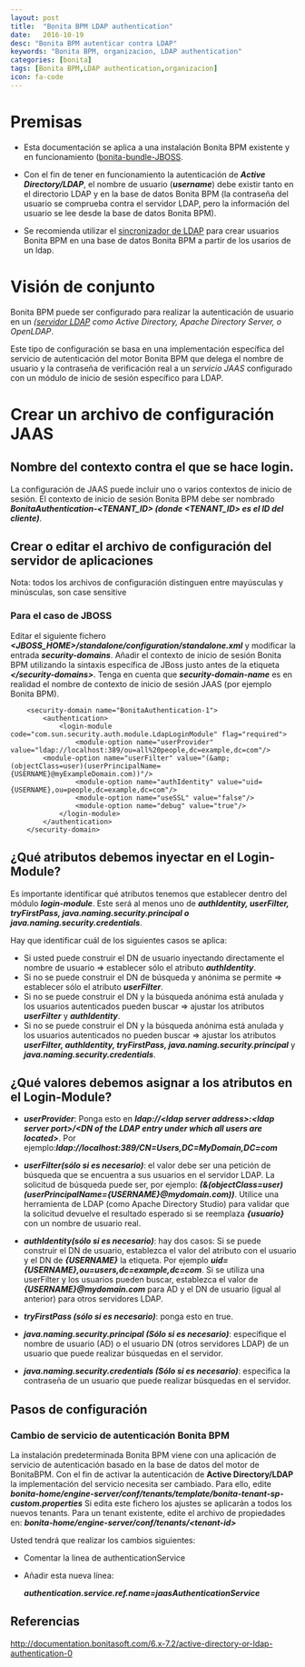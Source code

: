 ```yaml
---
layout: post
title:  "Bonita BPM LDAP authentication"
date:   2016-10-19
desc: "Bonita BPM autenticar contra LDAP"
keywords: "Bonita BPM, organizacion, LDAP authentication"
categories: [bonita]
tags: [Bonita BPM,LDAP authentication,organizacion] 
icon: fa-code
---
```


# Premisas

* Esta documentación se aplica a una instalación Bonita BPM existente y en funcionamiento ([bonita-bundle-JBOSS](https://javiermartinalonso.github.io/bonita/2016/10/18/bonita-bundle-JBOSS.html "ver las instrucciones de instalación").

* Con el fin de tener en funcionamiento la autenticación de <em><strong>Active Directory/LDAP</strong></em>, el nombre de usuario (<em><strong>username</strong></em>) debe existir tanto en el directorio LDAP y en la base de datos Bonita BPM (la contraseña del usuario se comprueba contra el servidor LDAP, pero la información del usuario se lee desde la base de datos Bonita BPM). 

* Se recomienda utilizar el [sincronizador de LDAP](https://javiermartinalonso.github.io/bonita/2016/10/19/bonita-LDAP-Synchronizer.html "sincronizador de LDAP") para crear usuarios Bonita BPM en una base de datos Bonita BPM a partir de los usarios de un ldap.

# Visión de conjunto

Bonita BPM puede ser configurado para realizar la autenticación de usuario en un <em>([servidor LDAP](https://javiermartinalonso.github.io/ldap/2016/10/18/ldap-Open-LDAP.html "servidor LDAPn") como Active Directory, Apache Directory Server, o OpenLDAP</em>.

Este tipo de configuración se basa en una implementación específica del servicio de autenticación del motor Bonita BPM que delega el nombre de usuario y la contraseña de verificación real a un <em>servicio JAAS</em> configurado con un módulo de inicio de sesión específico para LDAP.

# Crear un archivo de configuración JAAS

## Nombre del contexto contra el que se hace login.

La configuración de JAAS puede incluir uno o varios contextos de inicio de sesión. El contexto de inicio de sesión Bonita BPM debe ser nombrado <em><strong>BonitaAuthentication\-\<TENANT_ID\> (donde \<TENANT_ID\> es el ID del cliente)</strong></em>.

## Crear o editar el archivo de configuración del servidor de aplicaciones

Nota: todos los archivos de configuración distinguen entre mayúsculas y minúsculas, son case sensitive

### Para el caso de JBOSS

Editar el siguiente fichero <em><strong>\<JBOSS_HOME\>/standalone/configuration/standalone.xml</strong></em> y modificar la entrada <em><strong>security\-domains</strong></em>.
Añadir el contexto de inicio de sesión Bonita BPM utilizando la sintaxis específica de JBoss justo antes de la etiqueta <em><strong>\</security-domains\></strong></em>. 
Tenga en cuenta que <em><strong>security\-domain\-name</strong></em> es en realidad el nombre de contexto de inicio de sesión JAAS (por ejemplo Bonita BPM).



        <security-domain name="BonitaAuthentication-1">
            <authentication>
                <login-module code="com.sun.security.auth.module.LdapLoginModule" flag="required">
                    <module-option name="userProvider" value="ldap://localhost:389/ou=all%20people,dc=example,dc=com"/>
		    <module-option name="userFilter" value="(&amp;(objectClass=user)(userPrincipalName={USERNAME}@myExampleDomain.com))"/>		    
                    <module-option name="authIdentity" value="uid={USERNAME},ou=people,dc=example,dc=com"/>
                    <module-option name="useSSL" value="false"/>
                    <module-option name="debug" value="true"/>
                </login-module>
            </authentication>
        </security-domain>
		

## ¿Qué atributos debemos inyectar en el Login\-Module?

Es importante identificar qué atributos tenemos que establecer dentro del módulo <strong><em>login\-module</em></strong>. Este será al menos uno de <em><strong>authIdentity, userFilter, tryFirstPass, java.naming.security.principal o java.naming.security.credentials</strong></em>. 

Hay que identificar cuál de los siguientes casos se aplica:

* Si usted puede construir el DN de usuario inyectando directamente el nombre de usuario => establecer sólo el atributo <em><strong>authIdentity</strong></em>.
* Si no se puede construir el DN de búsqueda y anónima se permite => establecer sólo el atributo <em><strong>userFilter</strong></em>.
* Si no se puede construir el DN y la búsqueda anónima está anulada y los usuarios autenticados pueden buscar => ajustar los atributos <em><strong>userFilter</strong></em> y <em><strong>authIdentity</strong></em>.
* Si no se puede construir el DN y la búsqueda anónima está anulada y los usuarios autenticados no pueden buscar =>  ajustar los atributos <em><strong>userFilter, authIdentity, tryFirstPass, java.naming.security.principal</strong></em> y <em><strong>java.naming.security.credentials</strong></em>.

## ¿Qué valores debemos asignar a los atributos en el Login\-Module?

* <em><strong>userProvider</strong></em>: Ponga esto en <strong><em>ldap://\<ldap server address>:\<ldap server port\>/\<DN  of the LDAP entry under which all users are located\></em></strong>. Por ejemplo:<strong><em>ldap://localhost:389/CN=Users,DC=MyDomain,DC=com</em></strong>

* <em><strong>userFilter(sólo si es necesario)</strong></em>: el valor debe ser una petición de búsqueda que se encuentra a sus usuarios en el servidor LDAP. La solicitud de búsqueda puede ser, por ejemplo: <strong><em>(&(objectClass=user)(userPrincipalName={USERNAME}@mydomain.com))</em></strong>. Utilice una herramienta de LDAP (como Apache Directory Studio) para validar que la solicitud devuelve el resultado esperado si se reemplaza <em><strong>{usuario}</strong></em> con un nombre de usuario real.

* <em><strong>authIdentity(sólo si es necesario)</strong></em>: hay dos casos: 
Si se puede construir el DN de usuario, establezca el valor del atributo con el usuario y el DN de <em><strong>{USERNAME}</strong></em> la etiqueta. Por ejemplo <em><strong>uid={USERNAME},ou=users,dc=example,dc=com</strong></em>. 
Si se utiliza una userFilter y los usuarios pueden buscar, establezca el valor de <em><strong>{USERNAME}@mydomain.com</strong></em> para AD y el DN de usuario (igual al anterior) para otros servidores LDAP.

* <em><strong>tryFirstPass (sólo si es necesario)</strong></em>: ponga esto en true.

* <em><strong>java.naming.security.principal (Sólo si es necesario)</strong></em>: especifique el nombre de usuario (AD) o el usuario DN (otros servidores LDAP) de un usuario que puede realizar búsquedas en el servidor.

* <em><strong>java.naming.security.credentials (Sólo si es necesario)</strong></em>: especifica la contraseña de un usuario que puede realizar búsquedas en el servidor.

## Pasos de configuración

### Cambio de servicio de autenticación Bonita BPM

La instalación predeterminada Bonita BPM viene con una aplicación de servicio de autenticación basado en la base de datos del motor de BonitaBPM. 
Con el fin de activar la autenticación de <strong>Active Directory/LDAP</strong> la implementación del servicio necesita ser cambiado. 
Para ello, edite <em><strong>bonita-home/engine-server/conf/tenants/template/bonita-tenant-sp-custom.properties</strong></em>
Si edita este fichero los ajustes se aplicarán a todos los nuevos tenants. Para un tenant existente, edite el archivo de propiedades en: <em><strong>bonita-home/engine-server/conf/tenants/\<tenant-id\></strong></em>

Usted tendrá que realizar los cambios siguientes:

* Comentar la linea de authenticationService
* Añadir esta nueva línea:
	
	<em><strong>authentication.service.ref.name=jaasAuthenticationService</strong></em>

## Referencias

<http://documentation.bonitasoft.com/6.x-7.2/active-directory-or-ldap-authentication-0>
